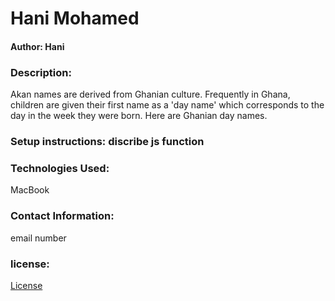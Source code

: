 # Hani Mohamed

#### Author: Hani

### Description: 
Akan names are derived from Ghanian culture. Frequently in Ghana, children are given their first name as a 'day name' which corresponds to the day in the week they were born. Here are Ghanian day names.

### Setup instructions: discribe js function

### Technologies Used:
MacBook

### Contact Information: 
email 
number

### license:
[License](https://raw.githubusercontent.com/Hani-M/Independent-project-2/master/LICENSE)





